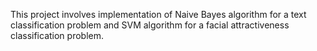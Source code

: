 This project involves implementation of Naive Bayes algorithm for a text classification problem and SVM algorithm for a facial attractiveness classification problem.
